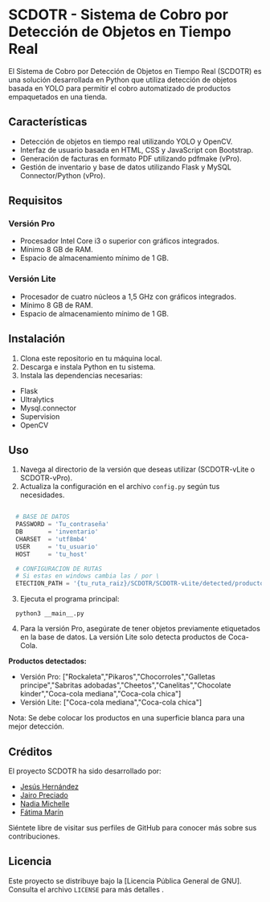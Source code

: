 # SCDOTR - Sistema de Cobro por Detección de Objetos en Tiempo Real

El Sistema de Cobro por Detección de Objetos en Tiempo Real (SCDOTR) es una solución desarrollada en Python que utiliza detección de objetos basada en YOLO para permitir el cobro automatizado de productos empaquetados en una tienda.

## Características

- Detección de objetos en tiempo real utilizando YOLO y OpenCV.
- Interfaz de usuario basada en HTML, CSS y JavaScript con Bootstrap.
- Generación de facturas en formato PDF utilizando pdfmake (vPro).
- Gestión de inventario y base de datos utilizando Flask y MySQL Connector/Python (vPro).

## Requisitos

### Versión Pro

- Procesador Intel Core i3 o superior con gráficos integrados.
- Mínimo 8 GB de RAM.
- Espacio de almacenamiento mínimo de 1 GB.

### Versión Lite

- Procesador de cuatro núcleos a 1,5 GHz con gráficos integrados.
- Mínimo 8 GB de RAM.
- Espacio de almacenamiento mínimo de 1 GB.

## Instalación

1. Clona este repositorio en tu máquina local.
2. Descarga e instala Python en tu sistema.
3. Instala las dependencias necesarias:
  - Flask
  - Ultralytics
  - Mysql.connector
  - Supervision
  - OpenCV

## Uso

1. Navega al directorio de la versión que deseas utilizar (SCDOTR-vLite o SCDOTR-vPro).
2. Actualiza la configuración en el archivo `config.py` según tus necesidades.
  ```python

    # BASE DE DATOS
    PASSWORD = 'Tu_contraseña'
    DB       = 'inventario'
    CHARSET  = 'utf8mb4'
    USER     = 'tu_usuario'
    HOST     = 'tu_host'

    # CONFIGURACION DE RUTAS 
    # Si estas en windows cambia las / por \
    ETECTION_PATH = '{tu_ruta_raiz}/SCDOTR/SCDOTR-vLite/detected/productos.json'
   ```
3. Ejecuta el programa principal:
  ```shell
    python3 __main__.py
  ```
4. Para la versión Pro, asegúrate de tener objetos previamente etiquetados en la base de datos. La versión Lite solo detecta productos de Coca-Cola.

**Productos detectados:**

- Versión Pro: ["Rockaleta","Pikaros","Chocorroles","Galletas principe","Sabritas adobadas","Cheetos","Canelitas","Chocolate kinder","Coca-cola mediana","Coca-cola chica"]
- Versión Lite: ["Coca-cola mediana","Coca-cola chica"]
  
 Nota: Se debe colocar los productos en una superficie blanca para una mejor detección.
 
## Créditos

El proyecto SCDOTR ha sido desarrollado por:

- [Jesús Hernández](https://github.com/JesusHT)
- [Jairo Preciado](https://github.com/JairoPreciado)
- [Nadia Michelle](https://github.com/NadiaMichelle)
- [Fátima Marín](https://github.com/fmarin0)

Siéntete libre de visitar sus perfiles de GitHub para conocer más sobre sus contribuciones.

## Licencia

Este proyecto se distribuye bajo la [Licencia Pública General de GNU]. Consulta el archivo `LICENSE` para más detalles .




